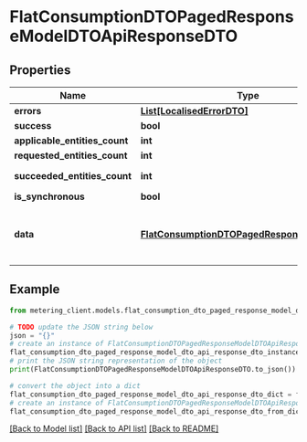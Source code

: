 # FlatConsumptionDTOPagedResponseModelDTOApiResponseDTO


## Properties

Name | Type | Description | Notes
------------ | ------------- | ------------- | -------------
**errors** | [**List[LocalisedErrorDTO]**](LocalisedErrorDTO.md) |  | [optional] 
**success** | **bool** |  | [optional] 
**applicable_entities_count** | **int** |  | [optional] 
**requested_entities_count** | **int** |  | [optional] 
**succeeded_entities_count** | **int** |  | [optional] [readonly] 
**is_synchronous** | **bool** |  | [optional] 
**data** | [**FlatConsumptionDTOPagedResponseModelDTO**](FlatConsumptionDTOPagedResponseModelDTO.md) | The updated entity in case of modifications or creation | [optional] 

## Example

```python
from metering_client.models.flat_consumption_dto_paged_response_model_dto_api_response_dto import FlatConsumptionDTOPagedResponseModelDTOApiResponseDTO

# TODO update the JSON string below
json = "{}"
# create an instance of FlatConsumptionDTOPagedResponseModelDTOApiResponseDTO from a JSON string
flat_consumption_dto_paged_response_model_dto_api_response_dto_instance = FlatConsumptionDTOPagedResponseModelDTOApiResponseDTO.from_json(json)
# print the JSON string representation of the object
print(FlatConsumptionDTOPagedResponseModelDTOApiResponseDTO.to_json())

# convert the object into a dict
flat_consumption_dto_paged_response_model_dto_api_response_dto_dict = flat_consumption_dto_paged_response_model_dto_api_response_dto_instance.to_dict()
# create an instance of FlatConsumptionDTOPagedResponseModelDTOApiResponseDTO from a dict
flat_consumption_dto_paged_response_model_dto_api_response_dto_from_dict = FlatConsumptionDTOPagedResponseModelDTOApiResponseDTO.from_dict(flat_consumption_dto_paged_response_model_dto_api_response_dto_dict)
```
[[Back to Model list]](../README.md#documentation-for-models) [[Back to API list]](../README.md#documentation-for-api-endpoints) [[Back to README]](../README.md)


